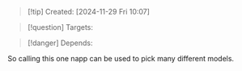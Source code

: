 
>[!tip] Created: [2024-11-29 Fri 10:07]

>[!question] Targets: 

>[!danger] Depends: 

So calling this one napp can be used to pick many different models.